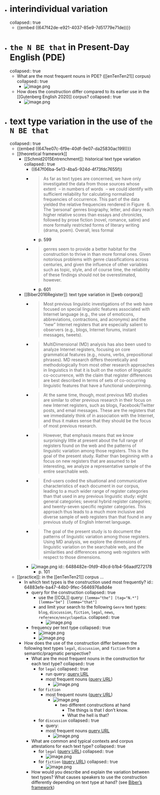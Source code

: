 - # interindividual variation
  collapsed:: true
	- {{embed ((647f42de-e921-4037-85e9-7d51779e71de))}}
- # `the N BE that` in Present-Day English (PDE)
  collapsed:: true
	- What are the most frequent nouns in PDE? ([[enTenTen21]] corpus)
	  collapsed:: true
		- ![image.png](../assets/image_1686656629845_0.png)
	- How does the construction differ compared to its earlier use in the [[Gutenberg English 2020]] corpus?
	  collapsed:: true
		- ![image.png](../assets/image_1686656813763_0.png)
- # text type variation in the use of `the N BE that`
  collapsed:: true
	- {{embed ((647ee07c-6f9e-40df-9e07-da25830ac199))}}
	- [[theoretical framework]]
		- [[Schmid2015Entrenchment]]: historical text type variation
		  collapsed:: true
			- ((647f06ba-5e13-4ba5-924d-4f73fdc7655f))
			- > As far as text types are concerned, we have only investigated the data from those sources whose extent – in numbers of words – we could identify with sufficient reliability for calculating normalized frequencies of occurrence. This part of the data yielded the relative frequencies rendered in Figure 6. The ‘personal’ genres biography, letter, and diary reach higher relative scores than essays and chronicles, followed by prose fiction (novel, romance, satire) and more formally restricted forms of literary writing (drama, poem). Overall, less formal
				- p. 599
			- > genres seem to provide a better habitat for the construction to thrive in than more formal ones. Given notorious problems with genre classifications across centuries, and given the influence of other variables such as topic, style, and of course time, the reliability of these findings should not be overestimated, however.
				- p. 601
		- [[Biber2016Register]]: text type variation in [[web corpora]]
			- > Most previous linguistic investigations of the web have focused on special linguistic features associated with Internet language (e.g., the use of emoticons, abbreviations, contractions, and acronyms) and the “new” Internet registers that are especially salient to observers (e.g., blogs, Internet forums, instant messages, tweets).
			- > MultiDimensional (MD) analysis has also been used to analyze Internet registers, focusing on core grammatical features (e.g., nouns, verbs, prepositional phrases). MD research differs theoretically and methodologically from most other research approaches in linguistics in that it is built on the notion of linguistic co-occurrence, with the claim that register differences are best described in terms of sets of co-occurring linguistic features that have a functional underpinning.
			- > At the same time, though, most previous MD studies are similar to other previous research in their focus on new Internet registers, such as blogs, Facebook/Twitter posts, and email messages. These are the registers that we immediately think of in association with the Internet, and thus it makes sense that they should be the focus of most previous research.
			- > However, that emphasis means that we know surprisingly little at present about the full range of registers found on the web and the patterns of linguistic variation among those registers. This is the goal of the present study. Rather than beginning with a focus on new registers that are assumed to be interesting, we analyze a representative sample of the entire searchable web.
			- > End-users coded the situational and communicative characteristics of each document in our corpus, leading to a much wider range of register categories than that used in any previous linguistic study: eight general categories; several hybrid register categories; and twenty-seven specific register categories. This approach thus leads to a much more inclusive and diverse sample of web registers than that found in any previous study of English Internet language.
			- > The goal of the present study is to document the patterns of linguistic variation among those registers. Using MD analysis, we explore the dimensions of linguistic variation on the searchable web, and the similarities and differences among web registers with respect to those dimensions.
			- ![image.png](../assets/image_1686654922320_0.png)
			  id:: 6488482e-0fd9-49cd-b1b4-56aadf272178
				- p. 101
	- [[practice]]: in the [[enTenTen21]] corpus …
		- In which text types is the construction used most frequently?
		  id:: 64883efe-ba47-44b0-9fec-5646976a8d4e
			- query for the construction
			  collapsed:: true
				- use the [[CQL]] query: `[lemma="the"] [tag="N.*"] [lemma="be"] [lemma="that"]`
				- and limit your search to the following `Genre` text types: `blog`, `discussion`, `fiction`, `legal`, `news`, `reference/encyclopedia`.
				  collapsed:: true
					- ![image.png](../assets/image_1686654470661_0.png)
			- frequency per text type
			  collapsed:: true
				- ![image.png](../assets/image_1686654545264_0.png)
				- ![image.png](../assets/image_1686654619987_0.png)
		- How does the use of the construction differ between the following text types `legal`, `discussion`, and `fiction` from a semantic/pragmatic perspective?
			- What are the most frequent nouns in the construction for each text type?
			  collapsed:: true
				- for `legal`
				  collapsed:: true
					- run query: [query URL](https://app.sketchengine.eu/#concordance?corpname=preloaded%2Fententen21_tt31&tab=advanced&queryselector=cql&attrs=word&viewmode=kwic&attr_allpos=all&refs_up=0&shorten_refs=1&glue=1&gdexcnt=300&show_gdex_scores=0&itemsPerPage=20&structs=s%2Cg&refs=doc.website&default_attr=lemma&cql=%5Btag%22N.*%22%5D%20%20within%20%5Blemma%3D%22the%22%5D%20%5Btag%3D%22N.*%22%5D%20%5Blemma%3D%22be%22%5D%20%5Blemma%3D%22that%22%5D&showresults=1&tts=%7B%22doc.genre%22%3A%5B%22legal%22%5D%7D&showTBL=0&tbl_template=&gdexconf=&cb=stag%3D%22N.*%22%23i%23slemma%3D%22the%22%23stag%3D%22N.*%22%23slemma%3D%22be%22%23slemma%3D%22that%22&f_tab=advanced&f_showrelfrq=1&f_showperc=0&f_showreldens=1&f_showreltt=1&c_customrange=0&operations=%5B%7B%22name%22%3A%22cql%22%2C%22arg%22%3A%22%5Btag%3D%5C%22N.*%5C%22%5D%20%20within%20%5Blemma%3D%5C%22the%5C%22%5D%20%5Btag%3D%5C%22N.*%5C%22%5D%20%5Blemma%3D%5C%22be%5C%22%5D%20%5Blemma%3D%5C%22that%5C%22%5D%22%2C%22query%22%3A%7B%22queryselector%22%3A%22cqlrow%22%2C%22cql%22%3A%22%5Btag%3D%5C%22N.*%5C%22%5D%20%20within%20%5Blemma%3D%5C%22the%5C%22%5D%20%5Btag%3D%5C%22N.*%5C%22%5D%20%5Blemma%3D%5C%22be%5C%22%5D%20%5Blemma%3D%5C%22that%5C%22%5D%22%2C%22default_attr%22%3A%22lemma%22%2C%22sca_doc.genre%22%3A%5B%22legal%22%5D%7D%2C%22id%22%3A1252%7D%5D)
					- most frequent nouns ([query URL](https://app.sketchengine.eu/#concordance?corpname=preloaded%2Fententen21_tt31&tab=advanced&queryselector=cql&attrs=word&viewmode=kwic&attr_allpos=all&refs_up=0&shorten_refs=1&glue=1&gdexcnt=300&show_gdex_scores=0&itemsPerPage=20&structs=s%2Cg&refs=%3Ddoc.website&default_attr=lemma&cql=%5Btag%3D%22N.*%22%5D%20%20within%20%5Blemma%3D%22the%22%5D%20%5Btag%3D%22N.*%22%5D%20%5Blemma%3D%22be%22%5D%20%5Blemma%3D%22that%22%5D&showresults=1&results_screen=frequency&tts=%7B%22doc.genre%22%3A%5B%22legal%22%5D%7D&showTBL=0&tbl_template=&gdexconf=&cb=stag%3D%22N.*%22%23i%23slemma%3D%22the%22%23stag%3D%22N.*%22%23slemma%3D%22be%22%23slemma%3D%22that%22&f_freqml=%5B%7B%22attr%22%3A%22lemma%22%2C%22ctx%22%3A%220%22%2C%22base%22%3A%22kwic%22%7D%5D&f_tab=advanced&f_showrelfrq=1&f_showperc=0&f_showreldens=1&f_showreltt=1&c_customrange=0&operations=%5B%7B%22name%22%3A%22cql%22%2C%22arg%22%3A%22%5Btag%3D%5C%22N.*%5C%22%5D%20%20within%20%5Blemma%3D%5C%22the%5C%22%5D%20%5Btag%3D%5C%22N.*%5C%22%5D%20%5Blemma%3D%5C%22be%5C%22%5D%20%5Blemma%3D%5C%22that%5C%22%5D%22%2C%22query%22%3A%7B%22queryselector%22%3A%22cqlrow%22%2C%22cql%22%3A%22%5Btag%3D%5C%22N.*%5C%22%5D%20%20within%20%5Blemma%3D%5C%22the%5C%22%5D%20%5Btag%3D%5C%22N.*%5C%22%5D%20%5Blemma%3D%5C%22be%5C%22%5D%20%5Blemma%3D%5C%22that%5C%22%5D%22%2C%22default_attr%22%3A%22lemma%22%2C%22sca_doc.genre%22%3A%5B%22legal%22%5D%7D%2C%22id%22%3A1252%7D%5D))
						- ![image.png](../assets/image_1687256545027_0.png)
				- for `fiction`
					- most frequent nouns ([query URL](https://app.sketchengine.eu/#concordance?corpname=preloaded%2Fententen21_tt31&tab=advanced&queryselector=cql&attrs=word&viewmode=kwic&attr_allpos=all&refs_up=0&shorten_refs=1&glue=1&gdexcnt=300&show_gdex_scores=0&itemsPerPage=20&structs=s%2Cg&refs=%3Ddoc.website&default_attr=lemma&cql=%5Btag%3D%22N.*%22%5D%20%20within%20%5Blemma%3D%22the%22%5D%20%5Btag%3D%22N.*%22%5D%20%5Blemma%3D%22be%22%5D%20%5Blemma%3D%22that%22%5D&showresults=1&results_screen=frequency&tts=%7B%22doc.genre%22%3A%5B%22fiction%22%5D%7D&showTBL=0&tbl_template=&gdexconf=&cb=stag%3D%22N.*%22%23i%23slemma%3D%22the%22%23stag%3D%22N.*%22%23slemma%3D%22be%22%23slemma%3D%22that%22&f_freqml=%5B%7B%22attr%22%3A%22lemma%22%2C%22ctx%22%3A%220%22%2C%22base%22%3A%22kwic%22%7D%5D&f_tab=advanced&f_showrelfrq=1&f_showperc=0&f_showreldens=1&f_showreltt=1&c_customrange=0&operations=%5B%7B%22name%22%3A%22cql%22%2C%22arg%22%3A%22%5Btag%3D%5C%22N.*%5C%22%5D%20%20within%20%5Blemma%3D%5C%22the%5C%22%5D%20%5Btag%3D%5C%22N.*%5C%22%5D%20%5Blemma%3D%5C%22be%5C%22%5D%20%5Blemma%3D%5C%22that%5C%22%5D%22%2C%22query%22%3A%7B%22queryselector%22%3A%22cqlrow%22%2C%22cql%22%3A%22%5Btag%3D%5C%22N.*%5C%22%5D%20%20within%20%5Blemma%3D%5C%22the%5C%22%5D%20%5Btag%3D%5C%22N.*%5C%22%5D%20%5Blemma%3D%5C%22be%5C%22%5D%20%5Blemma%3D%5C%22that%5C%22%5D%22%2C%22default_attr%22%3A%22lemma%22%2C%22sca_doc.genre%22%3A%5B%22fiction%22%5D%7D%2C%22id%22%3A1252%7D%5D))
						- ![image.png](../assets/image_1687258158012_0.png)
							- two different constructions at hand
								- The things is that I don’t know.
								- What the hell is that?
				- for `discussion`
				  collapsed:: true
					- query:
					- most frequent nouns [query URL](https://app.sketchengine.eu/#concordance?corpname=preloaded%2Fententen21_tt31&tab=advanced&queryselector=cql&attrs=word&viewmode=kwic&attr_allpos=all&refs_up=0&shorten_refs=1&glue=1&gdexcnt=300&show_gdex_scores=0&itemsPerPage=20&structs=s%2Cg&refs=%3Ddoc.website&default_attr=lemma&cql=%5Btag%3D%22N.*%22%5D%20%20within%20%5Blemma%3D%22the%22%5D%20%5Btag%3D%22N.*%22%5D%20%5Blemma%3D%22be%22%5D%20%5Blemma%3D%22that%22%5D&showresults=1&results_screen=frequency&tts=%7B%22doc.genre%22%3A%5B%22discussion%22%5D%7D&showTBL=0&tbl_template=&gdexconf=&cb=stag%3D%22N.*%22%23i%23slemma%3D%22the%22%23stag%3D%22N.*%22%23slemma%3D%22be%22%23slemma%3D%22that%22&f_freqml=%5B%7B%22attr%22%3A%22lemma%22%2C%22ctx%22%3A%220%22%2C%22base%22%3A%22kwic%22%7D%5D&f_tab=advanced&f_showrelfrq=1&f_showperc=0&f_showreldens=1&f_showreltt=1&c_customrange=0&operations=%5B%7B%22name%22%3A%22cql%22%2C%22arg%22%3A%22%5Btag%3D%5C%22N.*%5C%22%5D%20%20within%20%5Blemma%3D%5C%22the%5C%22%5D%20%5Btag%3D%5C%22N.*%5C%22%5D%20%5Blemma%3D%5C%22be%5C%22%5D%20%5Blemma%3D%5C%22that%5C%22%5D%22%2C%22query%22%3A%7B%22queryselector%22%3A%22cqlrow%22%2C%22cql%22%3A%22%5Btag%3D%5C%22N.*%5C%22%5D%20%20within%20%5Blemma%3D%5C%22the%5C%22%5D%20%5Btag%3D%5C%22N.*%5C%22%5D%20%5Blemma%3D%5C%22be%5C%22%5D%20%5Blemma%3D%5C%22that%5C%22%5D%22%2C%22default_attr%22%3A%22lemma%22%2C%22sca_doc.genre%22%3A%5B%22discussion%22%5D%7D%2C%22id%22%3A1252%7D%5D)
						- ![image.png](../assets/image_1687257380327_0.png)
			- What are common and typical contexts and corpus attestations for each text type?
			  collapsed:: true
				- for `legal` ([query URL](https://app.sketchengine.eu/#concordance?corpname=preloaded%2Fententen21_tt31&tab=advanced&queryselector=cql&attrs=word&viewmode=kwic&attr_allpos=all&refs_up=0&shorten_refs=1&glue=1&gdexcnt=300&show_gdex_scores=0&itemsPerPage=20&structs=s%2Cg&refs=doc.website&default_attr=lemma&cql=%5Btag%22N.*%22%5D%20%20within%20%5Blemma%3D%22the%22%5D%20%5Btag%3D%22N.*%22%5D%20%5Blemma%3D%22be%22%5D%20%5Blemma%3D%22that%22%5D&showresults=1&tts=%7B%22doc.genre%22%3A%5B%22legal%22%5D%7D&showTBL=0&tbl_template=&gdexconf=&cb=stag%3D%22N.*%22%23i%23slemma%3D%22the%22%23stag%3D%22N.*%22%23slemma%3D%22be%22%23slemma%3D%22that%22&f_tab=advanced&f_showrelfrq=1&f_showperc=0&f_showreldens=1&f_showreltt=1&c_customrange=0&operations=%5B%7B%22name%22%3A%22cql%22%2C%22arg%22%3A%22%5Btag%3D%5C%22N.*%5C%22%5D%20%20within%20%5Blemma%3D%5C%22the%5C%22%5D%20%5Btag%3D%5C%22N.*%5C%22%5D%20%5Blemma%3D%5C%22be%5C%22%5D%20%5Blemma%3D%5C%22that%5C%22%5D%22%2C%22query%22%3A%7B%22queryselector%22%3A%22cqlrow%22%2C%22cql%22%3A%22%5Btag%3D%5C%22N.*%5C%22%5D%20%20within%20%5Blemma%3D%5C%22the%5C%22%5D%20%5Btag%3D%5C%22N.*%5C%22%5D%20%5Blemma%3D%5C%22be%5C%22%5D%20%5Blemma%3D%5C%22that%5C%22%5D%22%2C%22default_attr%22%3A%22lemma%22%2C%22sca_doc.genre%22%3A%5B%22legal%22%5D%7D%2C%22id%22%3A1252%7D%5D))
				  collapsed:: true
					- ![image.png](../assets/image_1687256217207_0.png)
				- for `fiction` ([query URL](https://app.sketchengine.eu/#concordance?corpname=preloaded%2Fententen21_tt31&tab=advanced&queryselector=cql&attrs=word&viewmode=kwic&attr_allpos=all&refs_up=0&shorten_refs=1&glue=1&gdexcnt=300&show_gdex_scores=0&itemsPerPage=20&structs=s%2Cg&refs=%3Ddoc.website&default_attr=lemma&cql=%5Btag%3D%22N.*%22%5D%20%20within%20%5Blemma%3D%22the%22%5D%20%5Btag%3D%22N.*%22%5D%20%5Blemma%3D%22be%22%5D%20%5Blemma%3D%22that%22%5D&showresults=1&tts=%7B%22doc.genre%22%3A%5B%22fiction%22%5D%7D&showTBL=0&tbl_template=&gdexconf=&cb=stag%3D%22N.*%22%23i%23slemma%3D%22the%22%23stag%3D%22N.*%22%23slemma%3D%22be%22%23slemma%3D%22that%22&f_freqml=%5B%7B%22attr%22%3A%22lemma%22%2C%22ctx%22%3A%220%22%2C%22base%22%3A%22kwic%22%7D%5D&f_tab=advanced&f_showrelfrq=1&f_showperc=0&f_showreldens=1&f_showreltt=1&c_customrange=0&operations=%5B%7B%22name%22%3A%22cql%22%2C%22arg%22%3A%22%5Btag%3D%5C%22N.*%5C%22%5D%20%20within%20%5Blemma%3D%5C%22the%5C%22%5D%20%5Btag%3D%5C%22N.*%5C%22%5D%20%5Blemma%3D%5C%22be%5C%22%5D%20%5Blemma%3D%5C%22that%5C%22%5D%22%2C%22query%22%3A%7B%22queryselector%22%3A%22cqlrow%22%2C%22cql%22%3A%22%5Btag%3D%5C%22N.*%5C%22%5D%20%20within%20%5Blemma%3D%5C%22the%5C%22%5D%20%5Btag%3D%5C%22N.*%5C%22%5D%20%5Blemma%3D%5C%22be%5C%22%5D%20%5Blemma%3D%5C%22that%5C%22%5D%22%2C%22default_attr%22%3A%22lemma%22%2C%22sca_doc.genre%22%3A%5B%22fiction%22%5D%7D%2C%22id%22%3A1252%7D%5D))
				  collapsed:: true
					- ![image.png](../assets/image_1687258248809_0.png)
			- How would you describe and explain the variation between text types? What causes speakers to use the construction differently depending on text type at hand? (see [Biber’s framework](((6488482e-0fd9-49cd-b1b4-56aadf272178))))